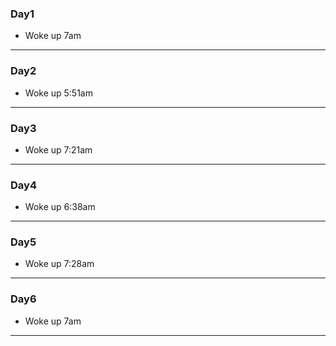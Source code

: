 ### Day1
- Woke up 7am
---
### Day2
- Woke up 5:51am
---

### Day3
- Woke up 7:21am
---

### Day4
- Woke up 6:38am
---

### Day5
- Woke up 7:28am
---

### Day6
- Woke up 7am
---
